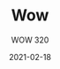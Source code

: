 ---
designer: "Pedrali R&D"
description: "Pouf%20that%20gives%20a%20casual%20and%20ironic%20touch%20to%20the%20contract%20and%20domestic%20environments.%20With%20a%20squared%20shape%20of%20360x360%20mm%2C%20Wow%20is%20upholstered%20in%20polyurethane%20injected%20foam."
image_primary: "img/Wow_320_01_zoom.jpg"
image_secondary: "img/Wow_320_02_zoom.jpg"
manufacturer: "Pedrali"
href: "https://www.pedrali.it/en/products/catalog/Complement-WOW-320/"
subtitle: "WOW 320"
tags: 
  - "Pedrali"
  - "Chairs"
title: "Wow"
category: "Chairs"
slug: "/manufacturers/pedrali/chairs/pedrali-r-d-wow"
date: "2021-02-18"
---